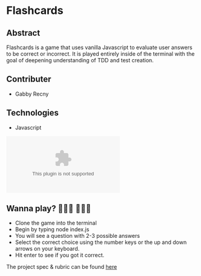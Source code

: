 # Flashcards

## Abstract
Flashcards is a game that uses vanilla Javascript to evaluate user answers to be correct or incorrect. It is played entirely inside of the terminal with the
goal of deepening understanding of TDD and test creation.

## Contributer
* Gabby Recny 

## Technologies
* Javascript

![flashcards.gif.zip](https://github.com/Gabby-Recny/flashcards-starter/files/7646411/flashcards.gif.zip)

## Wanna play? 👨🏾‍💻 👩🏾‍💻
* Clone the game into the terminal
* Begin by typing node index.js
* You will see a question with 2-3 possible answers
* Select the correct choice using the number keys or the up and down arrows on your keyboard.
* Hit enter to see if you got it correct.

The project spec & rubric can be found [here](https://frontend.turing.edu/projects/flash-cards.html)
